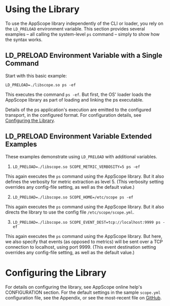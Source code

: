 # Using the Library

To use the AppScope library independently of the CLI or loader, you rely on the `LD_PRELOAD` environment variable. This section provides several examples – all calling the system-level `ps` command – simply to show how the syntax works.


## LD_PRELOAD Environment Variable with a Single Command

Start with this basic example: 

`LD_PRELOAD=./libscope.so ps -ef`

This executes the command `ps -ef`. But first, the OS' loader loads the AppScope library as part of loading and linking the ps executable. 

Details of the ps application's execution are emitted to the configured transport, in the configured format. For configuration details, see [Configuring the Library](#configuring).


## LD_PRELOAD Environment Variable Extended Examples

These examples demonstrate using `LD_PRELOAD` with additional variables.

1. `LD_PRELOAD=./libscope.so SCOPE_METRIC_VERBOSITY=5 ps -ef`

This again executes the `ps` command using the AppScope library. But it also defines the verbosity for metric extraction as level 5. (This verbosity setting overrides any config-file setting, as well as the default value.)

2. `LD_PRELOAD=./libscope.so SCOPE_HOME=/etc/scope ps -ef`

This again executes the `ps` command using the AppScope library. But it also directs the library to use the config file `/etc/scope/scope.yml`.

3. `LD_PRELOAD=./libscope.so SCOPE_EVENT_DEST=tcp://localhost:9999 ps -ef`

This again executes the `ps` command using the AppScope library. But here, we also specify that events (as opposed to metrics) will be sent over a TCP connection to localhost, using port 9999. (This event destination setting overrides any config-file setting, as well as the default value.)


# <span id="configuring"> Configuring the Library </span>

For details on configuring the library, see AppScope online help's CONFIGURATION section. For the default settings in the sample `scope.yml` configuration file, see the <link>Appendix</link>, or see the most-recent file on [GitHub]([https://github.com/criblio/appscope/blob/master/conf/scope.yml](https://github.com/criblio/appscope/blob/master/conf/scope.yml)).
